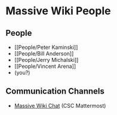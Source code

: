 # Massive Wiki People

## People

- [[People/Peter Kaminski]]
- [[People/Bill Anderson]]
- [[People/Jerry Michalski]]
- [[People/Vincent Arena]]
- (you?)

## Communication Channels

- [Massive Wiki Chat](https://chat.collectivesensecommons.org/agora/channels/massive-wiki
) (CSC Mattermost)
